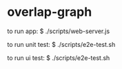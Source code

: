 overlap-graph
=============

to run app:
$ ./scripts/web-server.js

to run unit test:
$ ./scripts/e2e-test.sh

to run ui test:
$ ./scripts/e2e-test.sh